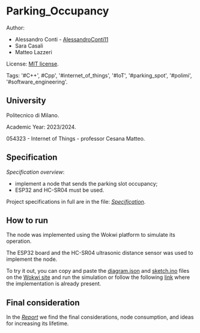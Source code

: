 # Parking_Occupancy


Author: 
- Alessandro Conti - [AlessandroConti11](https://github.com/AlessandroConti11)
- Sara Casali
- Matteo Lazzeri

License: [MIT license](LICENSE).

Tags: '#C++', #Cpp', '#internet_of_things', '#IoT', '#parking_spot', '#polimi', '#software_engineering'.


## University

Politecnico di Milano.

Academic Year: 2023/2024.

054323 - Internet of Things - professor Cesana Matteo.


## Specification

_Specification overview_: 
- implement a node that sends the parking slot occupancy;
- ESP32 and HC-SR04 must be used.

Project specifications in full are in the file: *[Specification](https://github.com/AlessandroConti11/Parking_Occupancy/blob/main/Specification.pdf)*.


## How to run

The node was implemented using the Wokwi platform to simulate its operation. 

The ESP32 board and the HC-SR04 ultrasonic distance sensor was used to implement the node.

To try it out, you can copy and paste the [diagram.json](https://github.com/AlessandroConti11/Parking_Occupancy/blob/main/diagram.json) and [sketch.ino](https://github.com/AlessandroConti11/Parking_Occupancy/blob/main/sketch.ino) files on the [Wokwi site](https://wokwi.com/) and run the simulation or follow the following [link](https://wokwi.com/projects/392079840139555841) where the implementation is already present.


## Final consideration

In the *[Report](https://github.com/AlessandroConti11/Parking_Occupancy/blob/main/Report.pdf)* we find the final considerations, node consumption, and ideas for increasing its lifetime.

